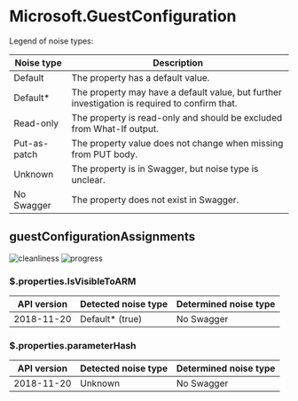 # Microsoft.GuestConfiguration

Legend of noise types:

| Noise type   | Description                                                                                   |
| ------------ | --------------------------------------------------------------------------------------------- |
| Default      | The property has a default value.                                                             |
| Default*     | The property may have a default value, but further investigation is required to confirm that. |
| Read-only    | The property is read-only and should be excluded from What-If output.                         |
| Put-as-patch | The property value does not change when missing from PUT body.                                |
| Unknown      | The property is in Swagger, but noise type is unclear.                                        |
| No Swagger   | The property does not exist in Swagger.                                                       |

## guestConfigurationAssignments

![cleanliness](https://img.shields.io/badge/cleanliness-91.30%25%20(21%20/%2023)-brightgreen) ![progress](https://img.shields.io/badge/progress-0.00%25%20(0%20/%202)-red)

### \$.properties.IsVisibleToARM

| API version | Detected noise type | Determined noise type |
| ----------- | ------------------- | --------------------- |
| 2018-11-20  | Default* (true)     | No Swagger            |

### \$.properties.parameterHash

| API version | Detected noise type | Determined noise type |
| ----------- | ------------------- | --------------------- |
| 2018-11-20  | Unknown             | No Swagger            |
